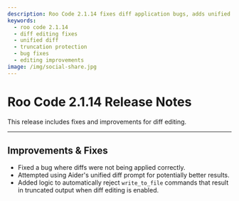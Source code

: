 ```yaml
---
description: Roo Code 2.1.14 fixes diff application bugs, adds unified diff prompts, and auto-rejects truncated outputs for more reliable diff editing.
keywords:
  - roo code 2.1.14
  - diff editing fixes
  - unified diff
  - truncation protection
  - bug fixes
  - editing improvements
image: /img/social-share.jpg
---
```


# Roo Code 2.1.14 Release Notes

This release includes fixes and improvements for diff editing.

---

## Improvements & Fixes

*   Fixed a bug where diffs were not being applied correctly.
*   Attempted using Aider's unified diff prompt for potentially better results.
*   Added logic to automatically reject `write_to_file` commands that result in truncated output when diff editing is enabled.